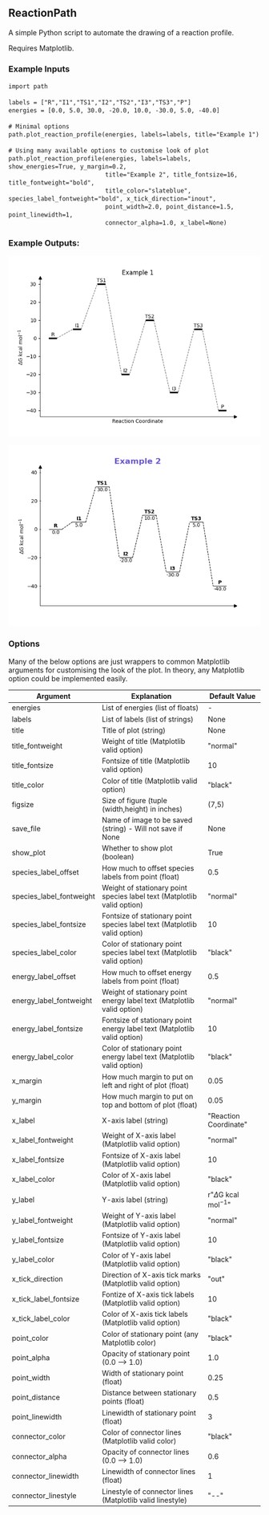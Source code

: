 ## ReactionPath
A simple Python script to automate the drawing of a reaction profile.

Requires Matplotlib.

### Example Inputs
```
import path

labels = ["R","I1","TS1","I2","TS2","I3","TS3","P"]
energies = [0.0, 5.0, 30.0, -20.0, 10.0, -30.0, 5.0, -40.0]

# Minimal options
path.plot_reaction_profile(energies, labels=labels, title="Example 1")

# Using many available options to customise look of plot
path.plot_reaction_profile(energies, labels=labels, show_energies=True, y_margin=0.2,
                           title="Example 2", title_fontsize=16, title_fontweight="bold",
                           title_color="slateblue", species_label_fontweight="bold", x_tick_direction="inout",
                           point_width=2.0, point_distance=1.5, point_linewidth=1,
                           connector_alpha=1.0, x_label=None)

```

### Example Outputs:
![Example 1](examples/example1.png)

![Example 2](examples/example2.png)

### Options

Many of the below options are just wrappers to common Matplotlib arguments for customising the look of the plot. In theory, any Matplotlib option could be implemented easily.

| Argument                 | Explanation                                                               | Default Value                |
|--------------------------|---------------------------------------------------------------------------|------------------------------|
| energies                 | List of energies (list of floats)                                         | -                            |
| labels                   | List of labels (list of strings)                                          | None                         |
| title                    | Title of plot (string)                                                    | None                         |
| title_fontweight         | Weight of title (Matplotlib valid option)                                 | "normal"                     |
| title_fontsize           | Fontsize of title (Matplotlib valid option)                               | 10                           |
| title_color              | Color of title (Matplotlib valid option)                                  | "black"                      |
| figsize                  | Size of figure (tuple (width,height) in inches)                           | (7,5)                        |
| save_file                | Name of image to be saved (string) - Will not save if None                | None                         |
| show_plot                | Whether to show plot (boolean)                                            | True                         |
| species_label_offset     | How much to offset species labels from point (float)                      | 0.5                          |
| species_label_fontweight | Weight of stationary point species label text (Matplotlib valid option)   | "normal"                     |
| species_label_fontsize   | Fontsize of stationary point species label text (Matplotlib valid option) | 10                           |
| species_label_color      | Color of stationary point species label text (Matplotlib valid option)    | "black"                      |
| energy_label_offset      | How much to offset energy labels from point (float)                       | 0.5                          |
| energy_label_fontweight  | Weight of stationary point energy label text (Matplotlib valid option)    | "normal"                     |
| energy_label_fontsize    | Fontsize of stationary point energy label text (Matplotlib valid option)  | 10                           |
| energy_label_color       | Color of stationary point energy label text (Matplotlib valid option)     | "black"                      |
| x_margin                 | How much margin to put on left and right of plot (float)                  | 0.05                         |
| y_margin                 | How much margin to put on top and bottom of plot (float)                  | 0.05                         |
| x_label                  | X-axis label (string)                                                     | "Reaction Coordinate"        |
| x_label_fontweight       | Weight of X-axis label (Matplotlib valid option)                          | "normal"                     |
| x_label_fontsize         | Fontsize of X-axis label (Matplotlib valid option)                        | 10                           |
| x_label_color            | Color of X-axis label (Matplotlib valid option)                           | "black"                      |
| y_label                  | Y-axis label (string)                                                     | r"$\Delta$G kcal mol$^{-1}$" |
| y_label_fontweight       | Weight of Y-axis label (Matplotlib valid option)                          | "normal"                     |
| y_label_fontsize         | Fontsize of Y-axis label (Matplotlib valid option)                        | 10                           |
| y_label_color            | Color of Y-axis label (Matplotlib valid option)                           | "black"                      |
| x_tick_direction         | Direction of X-axis tick marks (Matplotlib valid option)                  | "out"                        |
| x_tick_label_fontsize    | Fontize of X-axis tick labels (Matplotlib valid option)                   | 10                           |
| x_tick_label_color       | Color of X-axis tick labels (Matplotlib valid option)                     | "black"                      |
| point_color              | Color of stationary point (any Matplotlib color)                          | "black"                      |
| point_alpha              | Opacity of stationary point (0.0 --> 1.0)                                 | 1.0                          |
| point_width              | Width of stationary point (float)                                         | 0.25                         |
| point_distance           | Distance between stationary points (float)                                | 0.5                          |
| point_linewidth          | Linewidth of stationary point (float)                                     | 3                            |
| connector_color          | Color of connector lines (Matplotlib valid color)                         | "black"                      |
| connector_alpha          | Opacity of connector lines (0.0 --> 1.0)                                  | 0.6                          |
| connector_linewidth      | Linewidth of connector lines (float)                                      | 1                            |
| connector_linestyle      | Linestyle of connector lines (Matplotlib valid linestyle)                 | "--"                         |
